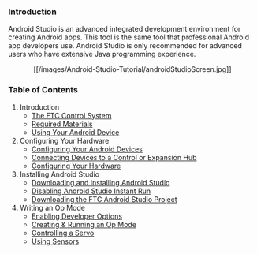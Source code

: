 ### Introduction
Android Studio is an advanced integrated development environment for creating Android apps. This tool is the same tool that professional Android app developers use. Android Studio is only recommended for advanced users who have extensive Java programming experience.

<p align="center">[[/images/Android-Studio-Tutorial/androidStudioScreen.jpg]]<p>

### Table of Contents
1. Introduction
    * [The FTC Control System](The-FTC-Control-System)
    * [Required Materials](Required-Materials)
    * [Using Your Android Device](Using-Your-Android-Device)
2. Configuring Your Hardware
    * [Configuring Your Android Devices](Configuring-Your-Android-Devices)
    * [Connecting Devices to a Control or Expansion Hub](Connecting-Devices-to-a-Control-or-Expansion-Hub)
    * [Configuring Your Hardware](Configuring-Your-Hardware)
3. Installing Android Studio
    * [Downloading and Installing Android Studio](Installing-Android-Studio)
    * [Disabling Android Studio Instant Run](Disabling-Android-Studio-Instant-Run)
    * [Downloading the FTC Android Studio Project](Downloading-the-Android-Studio-Project-Folder)
4. Writing an Op Mode
    * [Enabling Developer Options](Enabling-Developer-Options)
    * [Creating & Running an Op Mode](Creating-and-Running-an-Op-Mode-(Android-Studio))
    * [Controlling a Servo](Controlling-a-Servo-(Android-Studio))
    * [Using Sensors](Using-Sensors-(Android-Studio))
